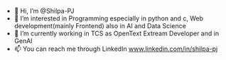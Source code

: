 - 👋 Hi, I’m @Shilpa-PJ
- 👀 I’m interested in Programming especially in python and c, Web development(mainly Frontend) also in AI and Data Science
- 🌱 I’m currently working in TCS as OpenText Extream Developer and in GenAI
- 📫 You can reach me through LinkedIn www.linkedin.com/in/shilpa-pj

<!---
Shilpa-PJ/Shilpa-PJ is a ✨ special ✨ repository because its `README.md` (this file) appears on your GitHub profile.
You can click the Preview link to take a look at your changes.
--->
